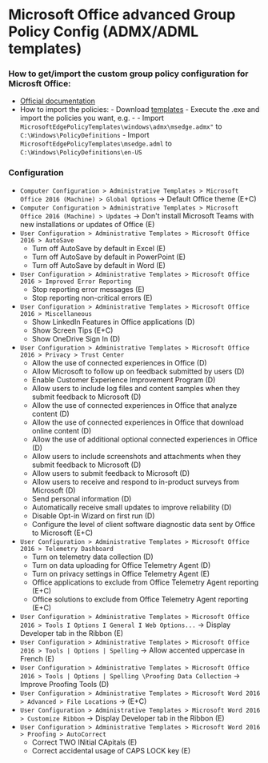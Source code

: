 # Microsoft Office advanced Group Policy Config (ADMX/ADML templates)

### How to get/import the custom group policy configuration for Microsft Office:
- [Official documentation](https://learn.microsoft.com/en-us/deployoffice/oct/oct-2016-help-overview)
- How to import the policies:
		- Download [templates](https://www.microsoft.com/en-us/download/confirmation.aspx?id=49030)
		- Execute the .exe and import the policies you want, e.g.
		- - Import `MicrosoftEdgePolicyTemplates\windows\admx\msedge.admx"` to `C:\Windows\PolicyDefinitions`
		- Import `MicrosoftEdgePolicyTemplates\msedge.adml` to `C:\Windows\PolicyDefinitions\en-US`

### Configuration
- `Computer Configuration > Administrative Templates > Microsoft Office 2016 (Machine) > Global Options` → Default Office theme (E+C)
- `Computer Configuration > Administrative Templates > Microsoft Office 2016 (Machine) > Updates` → Don't install Microsoft Teams with new installations or updates of Office (E)		
- `User Configuration > Administrative Templates > Microsoft Office 2016 > AutoSave`
	-  Turn off AutoSave by default in Excel (E)
	-  Turn off AutoSave by default in PowerPoint (E)
	-  Turn off AutoSave by default in Word (E)
- `User Configuration > Administrative Templates > Microsoft Office 2016 > Improved Error Reporting`
	- Stop reporting error messages (E)
	- Stop reporting non-critical errors (E)
- `User Configuration > Administrative Templates > Microsoft Office 2016 > Miscellaneous`
	- Show LinkedIn Features in Office applications (D)
	- Show Screen Tips (E+C)
	- Show OneDrive Sign In (D)
- `User Configuration > Administrative Templates > Microsoft Office 2016 > Privacy > Trust Center`
	- Allow the use of connected experiences in Office (D)
	- Allow Microsoft to follow up on feedback submitted by users (D)
	- Enable Customer Experience Improvement Program (D)
	- Allow users to include log files and content samples when they submit feedback to Microsoft (D)
	- Allow the use of connected experiences in Office that analyze content (D)
	- Allow the use of connected experiences in Office that download online content (D)
	- Allow the use of additional optional connected experiences in Office (D)
	- Allow users to include screenshots and attachments when they submit feedback to Microsoft (D)
	- Allow users to submit feedback to Microsoft (D)
	- Allow users to receive and respond to in-product surveys from Microsoft (D)
	- Send personal information (D)
	- Automatically receive small updates to improve reliability (D)
	- Disable Opt-in Wizard on first run (D)
	- Configure the level of client software diagnostic data sent by Office to Microsoft (E+C)
- `User Configuration > Administrative Templates > Microsoft Office 2016 > Telemetry Dashboard`
	- Turn on telemetry data collection (D)
	- Turn on data uploading for Office Telemetry Agent (D)
	- Turn on privacy settings in Office Telemetry Agent (E)
	- Office applications to exclude from Office Telemetry Agent reporting (E+C)
	- Office solutions to exclude from Office Telemetry Agent reporting (E+C)
- `User Configuration > Administrative Templates > Microsoft Office 2016 > Tools I Options I General I Web Options...` → Display Developer tab in the Ribbon (E)
- `User Configuration > Administrative Templates > Microsoft Office 2016 > Tools | Options | Spelling` → Allow accented uppercase in French (E)
- `User Configuration > Administrative Templates > Microsoft Office 2016 > Tools | Options | Spelling \Proofing Data Collection` → Improve Proofing Tools (D)
- `User Configuration > Administrative Templates > Microsoft Word 2016 > Advanced > File Locations` → (E+C)
- `User Configuration > Administrative Templates > Microsoft Word 2016 > Customize Ribbon` → Display Developer tab in the Ribbon (E)
- `User Configuration > Administrative Templates > Microsoft Word 2016 > Proofing > AutoCorrect`
	- Correct TWO INitial CApitals (E)
	- Correct accidental usage of CAPS LOCK key (E)
